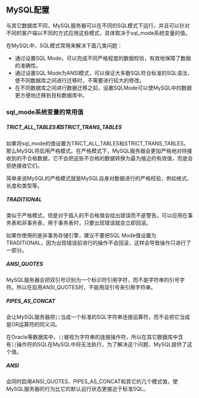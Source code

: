 ## MySQL配置

与其它数据库不同，MySQL服务器可以在不同的SQL模式下运行，并且可以针对不同的客户端以不同的方式应用这些模式，具体取决于sql_mode系统变量的值。

在MySQL中，SQL模式常用来解决下面几类问题：

- 通过设置SQL Mode，可以完成不同严格程度的数据校验，有效地保障了数据的准确性。
- 通过设置SQL Mode为ANSI模式，可以保证大多数SQL符合标准的SQL语法，使不同数据库之间进行迁移时，不需要进行较大的修改。
- 在不同数据库之间进行数据迁移之前，设置SQLMode可以使MySQL中的数据更方便地迁移到目标数据库中。

### sql_mode系统变量的常用值

##### TRICT_ALL_TABLES和STRICT_TRANS_TABLES

如果将sql_mode的值设置为TRICT_ALL_TABLES和STRICT_TRANS_TABLES，那么MySQL将启用严格模式。在严格模式下，MySQL服务器会更加严格地对待接收到的不合格数据，它不会把这些不合格的数据转换为最为接近的有效值，而是会拒绝接收它们。

简单来说MySQL的严格模式就是MySQL自身对数据进行的严格校验，例如格式、长度和类型等。

##### TRADITIONAL

类似于严格模式，但是对于插入的不合格值会给出错误而不是警告。可以应用在事务表和非事务表，用于事务表时，只要出现错误就会立即回滚。

如果你使用的是非事务存储引擎，建议不要把SQL Mode值设置为TRADITIONAL，因为出现错误前进行的操作不会回滚，这样会导致操作只进行了一部分。

##### ANSI_QUOTES

MySQL服务器会把双引号识别为一个标识符引用字符，而不是字符串的引号字符。所以在启用ANSI_QUOTES时，不能用双引号来引用字符串。

##### PIPES_AS_CONCAT

会让MySQL服务器把`||`当成一个标准的SQL字符串连接运算符，而不会把它当成是OR运算符的同义词。

在Oracle等数据库中，`||`被视为字符串的连接操作符，所以在其它数据库中含有`||`操作符的SQL在MySQL中将无法执行，为了解决这个问题，MySQL提供了这个值。

##### ANSI

会同时启用ANSI_QUOTES、PIPES_AS_CONCAT和其它的几个模式值，使MySQL服务器的行为比它的默认运行状态更接近于标准SQL。